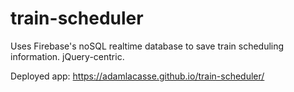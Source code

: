 # train-scheduler

Uses Firebase's noSQL realtime database to save train scheduling information. jQuery-centric.

Deployed app: https://adamlacasse.github.io/train-scheduler/

